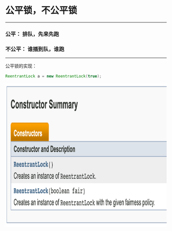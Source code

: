 # 公平锁，不公平锁
---
### 公平： 排队，先来先跑
### 不公平： 谁插到队，谁跑
---

公平锁的实现：
```java
ReentrantLock a = new ReentrantLock(true);
```
<p align="center">
  <img src="https://raw.githubusercontent.com/IDGAQ/Super_Cool_Notes/main/Screen%20Shot%202021-04-19%20at%203.16.41%20PM.png" width="800" height="450">
</p>

